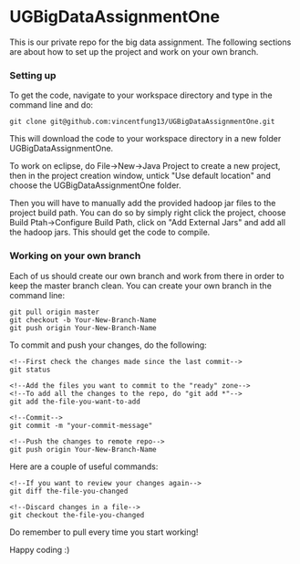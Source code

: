# UGBigDataAssignmentOne

This is our private repo for the big data assignment. The following sections are about how to set up the project and work on your own branch.

### Setting up

To get the code, navigate to your workspace directory and type in the command line and do:
```
git clone git@github.com:vincentfung13/UGBigDataAssignmentOne.git
```

This will download the code to your workspace directory in a new folder UGBigDataAssignmentOne.

To work on eclipse, do File->New->Java Project to create a new project, then in the project creation window, untick "Use default location" and choose the UGBigDataAssignmentOne folder. 

Then you will have to manually add the provided hadoop jar files to the project build path. You can do so by simply right click the project, choose Build Ptah->Configure Build Path, click on "Add External Jars" and add all the hadoop jars. This should get the code to compile.

### Working on your own branch

Each of us should create our own branch and work from there in order to keep the master branch clean. You can create your own branch in the command line:

```
git pull origin master
git checkout -b Your-New-Branch-Name
git push origin Your-New-Branch-Name
```

To commit and push your changes, do the following:
```
<!--First check the changes made since the last commit-->
git status

<!--Add the files you want to commit to the "ready" zone-->
<!--To add all the changes to the repo, do "git add *"-->
git add the-file-you-want-to-add

<!--Commit-->
git commit -m "your-commit-message"

<!--Push the changes to remote repo-->
git push origin Your-New-Branch-Name
```

Here are a couple of useful commands:
```
<!--If you want to review your changes again-->
git diff the-file-you-changed

<!--Discard changes in a file-->
git checkout the-file-you-changed
```

Do remember to pull every time you start working!

Happy coding :)
